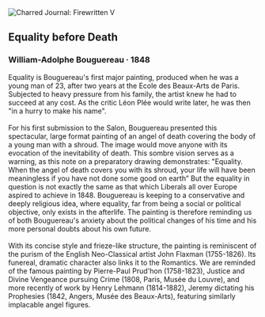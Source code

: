 <div class="artwork-of-the-day">
  <div class="container">
    <div class="img-wrapper">
      <img
        src="https://uploads3.wikiart.org/00102/images/william-adolphe-bouguereau/bouguereau-galit-devant-la-mort-1848.jpg!Large.jpg"
        alt="Charred Journal: Firewritten V" />
    </div>
    <div class="artwork-detail">
      <div class="artwork-origin"> 
        <h2 class="artwork-name">Equality before Death</h2>
        <h3 class="artist">
          William-Adolphe Bouguereau
                    ·  1848
        </h3>
      </div>
      <p class="description">
        <span class="artwork-description-text ng-binding" ng-bind-html="viewModel.ArtworkOfTheDay.Description | unsafe">Equality is Bouguereau's first major painting, produced when he was a young man of 23, after two years at the Ecole des Beaux-Arts de Paris. Subjected to heavy pressure from his family, the artist knew he had to succeed at any cost. As the critic Léon Plée would write later, he was then "in a hurry to make his name".<br><br>For his first submission to the Salon, Bouguereau presented this spectacular, large format painting of an angel of death covering the body of a young man with a shroud. The image would move anyone with its evocation of the inevitability of death. This sombre vision serves as a warning, as this note on a preparatory drawing demonstrates: "Equality. When the angel of death covers you with its shroud, your life will have been meaningless if you have not done some good on earth” But the equality in question is not exactly the same as that which Liberals all over Europe aspired to achieve in 1848. Bouguereau is keeping to a conservative and deeply religious idea, where equality, far from being a social or political objective, only exists in the afterlife. The painting is therefore reminding us of both Bouguereau's anxiety about the political changes of his time and his more personal doubts about his own future.<br><br>With its concise style and frieze-like structure, the painting is reminiscent of the purism of the English Neo-Classical artist John Flaxman (1755-1826). Its funereal, dramatic character also links it to the Romantics. We are reminded of the famous painting by Pierre-Paul Prud'hon (1758-1823), Justice and Divine Vengeance pursuing Crime (1808, Paris, Musée du Louvre), and more recently of work by Henry Lehmann (1814-1882), Jeremy dictating his Prophesies (1842, Angers, Musée des Beaux-Arts), featuring similarly implacable angel figures.</span>
                        <div class="text-shadow-container" ng-show="showShadow" style=""></div>
      </p>
    </div>
  </div>

</div>
